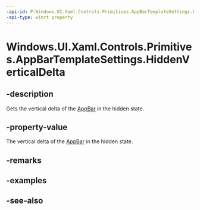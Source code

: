 ```yaml
---
-api-id: P:Windows.UI.Xaml.Controls.Primitives.AppBarTemplateSettings.HiddenVerticalDelta
-api-type: winrt property
---
```


<!-- Property syntax
public double HiddenVerticalDelta { get; }
-->

# Windows.UI.Xaml.Controls.Primitives.AppBarTemplateSettings.HiddenVerticalDelta

## -description
Gets the vertical delta of the [AppBar](../windows.ui.xaml.controls/appbar.md) in the hidden state.



## -property-value
The vertical delta of the [AppBar](../windows.ui.xaml.controls/appbar.md) in the hidden state.

## -remarks

## -examples

## -see-also
